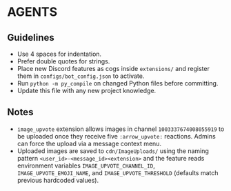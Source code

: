 # AGENTS

## Guidelines
- Use 4 spaces for indentation.
- Prefer double quotes for strings.
- Place new Discord features as cogs inside `extensions/` and register them in `configs/bot_config.json` to activate.
- Run `python -m py_compile` on changed Python files before committing.
- Update this file with any new project knowledge.

## Notes
- `image_upvote` extension allows images in channel `1003337674008055919` to be uploaded once they receive five `:arrow_upvote:` reactions. Admins can force the upload via a message context menu.
- Uploaded images are saved to `cdn/ImageUploads/` using the naming pattern `<user_id>-<message_id><extension>` and the feature reads environment variables `IMAGE_UPVOTE_CHANNEL_ID`, `IMAGE_UPVOTE_EMOJI_NAME`, and `IMAGE_UPVOTE_THRESHOLD` (defaults match previous hardcoded values).
